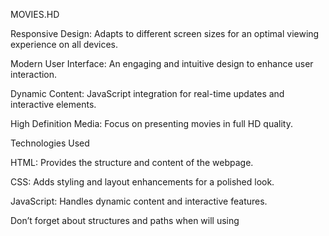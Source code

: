 MOVIES.HD

Responsive Design: Adapts to different screen sizes for an optimal viewing experience on all devices.

Modern User Interface: An engaging and intuitive design to enhance user interaction.

Dynamic Content: JavaScript integration for real-time updates and interactive elements.

High Definition Media: Focus on presenting movies in full HD quality.


Technologies Used

HTML: Provides the structure and content of the webpage.

CSS: Adds styling and layout enhancements for a polished look.

JavaScript: Handles dynamic content and interactive features.



Don’t forget about structures and paths when will using
